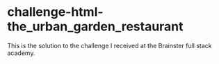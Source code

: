 # challenge-html-the_urban_garden_restaurant
This is the solution to the challenge I received at the Brainster full stack academy.
